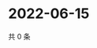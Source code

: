 # 2022-06-15

共 0 条

<!-- BEGIN WEIBO -->
<!-- 最后更新时间 Wed Jun 15 2022 09:24:37 GMT+0800 (China Standard Time) -->

<!-- END WEIBO -->
